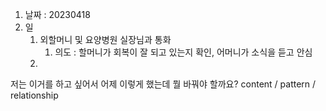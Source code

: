 1. 날짜 : 20230418
2. 일 
	1. 외할머니 및 요양병원 실장님과 통화
		1. 의도 : 할머니가 회복이 잘 되고 있는지 확인, 어머니가 소식을 듣고 안심
	2. 





저는 이거를 하고 싶어서 어제 이렇게 했는데 뭘 바꿔야 할까요?
content / pattern / relationship